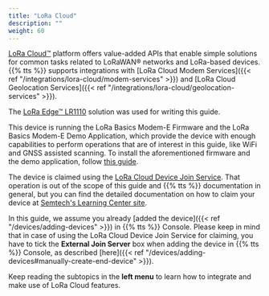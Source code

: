 ```yaml
---
title: "LoRa Cloud"
description: ""
weight: 60
---
```


[LoRa Cloud™](https://www.loracloud.com/) platform offers value-added APIs that enable simple solutions for common tasks related to LoRaWAN® networks and LoRa-based devices. {{% tts %}} supports integrations with [LoRa Cloud Modem Services]({{< ref "/integrations/lora-cloud/modem-services" >}}) and [LoRa Cloud Geolocation Services]({{< ref "/integrations/lora-cloud/geolocation-services" >}}).

<!--more-->

The [LoRa Edge™ LR1110](https://www.semtech.com/products/wireless-rf/lora-edge/) solution was used for writing this guide.

This device is running the LoRa Basics Modem-E Firmware and the LoRa Basics Modem-E Demo Application, which provide the device with enough capabilities to perform operations that are of interest in this guide, like WiFi and GNSS assisted scanning. To install the aforementioned firmware and the demo application, follow [this guide](https://lora-developers.semtech.com/learning-center/hands-on-labs/build-end-to-end-solution-using-lorawan-and-loraedge/install-nucleo-and-lr1110-software/).

The device is claimed using the [LoRa Cloud Device Join Service](https://www.loracloud.com/documentation/join_service?url=index.html). That operation is out of the scope of this guide and {{% tts %}} documentation in general, but you can find the detailed documentation on how to claim your device at [Semtech's Learning Center site](https://lora-developers.semtech.com/learning-center/hands-on-labs/build-end-to-end-solution-using-lorawan-and-loraedge/claim-your-device-on-the-lora-cloud-portal/).

In this guide, we assume you already [added the device]({{< ref "/devices/adding-devices" >}}) in {{% tts %}} Console. Please keep in mind that in case of using the LoRa Cloud Device Join Service for claiming, you have to tick the **External Join Server** box when adding the device in {{% tts %}} Console, as described [here]({{< ref "/devices/adding-devices#manually-create-end-device" >}}).

Keep reading the subtopics in the **left menu** to learn how to integrate and make use of LoRa Cloud features.
